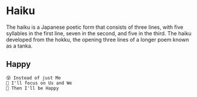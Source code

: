 # Haiku

The haiku is a Japanese poetic form that consists of three lines, with five syllables in the first line, seven in the second, and five in the third. The haiku developed from the hokku, the opening three lines of a longer poem known as a tanka.

## Happy

```
😵 Instead of just Me
🤘 I'll focus on Us and We
🙂 Then I'll be Happy
```
